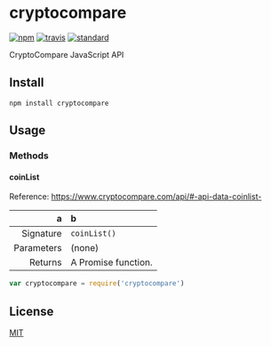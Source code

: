 cryptocompare
=============

[![npm][npm-image]][npm-url]
[![travis][travis-image]][travis-url]
[![standard][standard-image]][standard-url]

[npm-image]: https://img.shields.io/npm/v/cryptocompare.svg?style=flat-square
[npm-url]: https://www.npmjs.com/package/cryptocompare
[travis-image]: https://img.shields.io/travis/jprichardson/cryptocompare.svg?style=flat-square
[travis-url]: https://travis-ci.org/jprichardson/cryptocompare
[standard-image]: https://img.shields.io/badge/code%20style-standard-brightgreen.svg?style=flat-square
[standard-url]: http://npm.im/standard

CryptoCompare JavaScript API

Install
-------

    npm install cryptocompare


Usage
-----

### Methods

#### coinList

Reference: https://www.cryptocompare.com/api/#-api-data-coinlist-

| a     | b    |
|  ---: | :--- |
| Signature  | `coinList()`     |
| Parameters | (none)           |
| Returns    | A Promise function.         |

```js
var cryptocompare = require('cryptocompare')
```


## License

[MIT](LICENSE.md)
